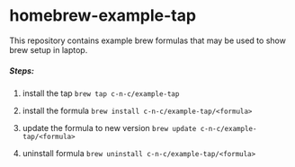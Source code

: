 # homebrew-example-tap

This repository contains example brew formulas that may be used to show brew
setup in laptop.

##### Steps:

1. install the tap
```brew tap c-n-c/example-tap```

2. install the formula
```brew install c-n-c/example-tap/<formula>```

3. update the formula to new version
```brew update c-n-c/example-tap/<formula>```

4. uninstall formula
```brew uninstall c-n-c/example-tap/<formula>```
